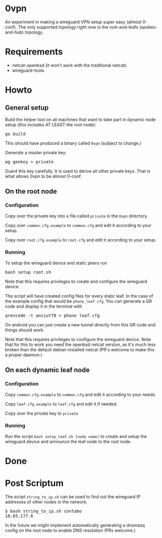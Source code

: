 # 0vpn

An experiment in making a wireguard VPN setup super easy (almost 0-conf). The only supported topology right now is the root-and-leafs (spokes-and-hub) topology.

# Requirements

* netcat-openbsd (it won't work with the traditional netcat)
* wireguard-tools 

# Howto

## General setup

Build the helper tool on all machines that want to take part in dynamic node setup (this includes AT LEAST the root node):

<pre>go build</pre>

This should have produced a binary called <code>0vpn</code> (subject to change.)

Generate a master private key:

<pre>wg genkey > private</pre>

Guard this key carefully. It is used to derive all other private keys. That is what allows 0vpn to be almost 0-conf.

## On the root node

### Configuration

Copy over the private key into a file called <code>private</code> in the <code>0vpn</code> directory.

Copy over <code>common.cfg.example</code> to <code>common.cfg</code> and edit it according to your setup.

Copy over <code>root.cfg.example</code> to <code>root.cfg</code> and edit it according to your setup.

### Running

To setup the wireguard device and static peers run

<pre>bash setup_root.sh</pre>

Note that this requires privileges to create and configure the wireguard device.

The script will have created config files for every static leaf. In the case of the example config that would be <code>phone_leaf.cfg</code>. You can generate a QR code and display it in the terminal with

<pre>qrencode -t ansiutf8 < phone_leaf.cfg</pre>

On android you can just create a new tunnel directly from this QR code and things should work.

Note that this requires privileges to configure the wireguard device.
Note that for this to work you need the openbsd netcat version, as it's much less broken than the default debian installed netcat (PR's welcome to make this a proper daemon.)

## On each dynamic leaf node

### Configuration

Copy <code>common.cfg.example</code> to <code>common.cfg</code> and edit it according to your needs.

Copy <code>leaf.cfg.example</code> to <code>leaf.cfg</code> and edit it if needed.

Copy over the private key to <code>private</code>

### Running

Run the script <code>bash setup_leaf.sh [node name]</code> to create and setup the wireguard device and announce the leaf node to the root node.

# Done

# Post Scriptum

The script <code>string_to_ip.sh</code> can be used to find out the wireguard IP addresses of other nodes in the network.

<pre>
$ bash string_to_ip.sh contabo
10.65.177.6
</pre>

In the future we might implement automatically generating a dnsmasq config on the root node to enable DNS resolution (PRs welcome.)
